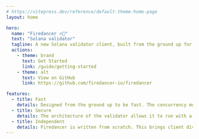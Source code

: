 ```yaml
---
# https://vitepress.dev/reference/default-theme-home-page
layout: home

hero:
  name: "Firedancer 🔥💃"
  text: "Solana validator"
  tagline: A new Solana validator client, built from the ground up for performance
  actions:
    - theme: brand
      text: Get Started
      link: /guide/getting-started
    - theme: alt
      text: View on GitHub
      link: https://github.com/firedancer-io/firedancer

features:
  - title: Fast
    details: Designed from the ground up to be fast. The concurrency model is borrowed from the low latency trading space, and the code contains many novel high performance reimplementations of core Solana primitives.
  - title: Secure
    details: The architecture of the validator allows it to run with a highly restrictive sandbox and almost no system calls.
  - title: Independent
    details: Firedancer is written from scratch. This brings client diversity to the Solana network and helps it stay resilient to supply chain attacks in build tooling or dependencies.
---
```

